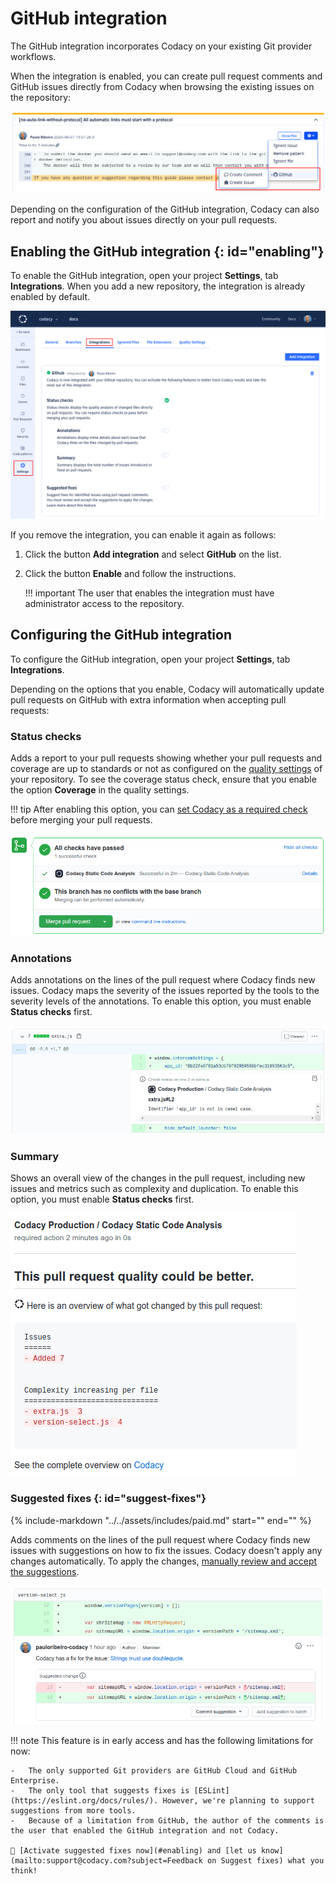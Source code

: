 # GitHub integration

The GitHub integration incorporates Codacy on your existing Git provider workflows.

When the integration is enabled, you can create pull request comments and GitHub issues directly from Codacy when browsing the existing issues on the repository:

![GitHub integration for issues](images/github-integration-issues.png)

Depending on the configuration of the GitHub integration, Codacy can also report and notify you about issues directly on your pull requests.

## Enabling the GitHub integration {: id="enabling"}

To enable the GitHub integration, open your project **Settings**, tab **Integrations**. When you add a new repository, the integration is already enabled by default.

![GitHub integration](images/github-integration.png)

If you remove the integration, you can enable it again as follows:

1.  Click the button **Add integration** and select **GitHub** on the list.
1.  Click the button **Enable** and follow the instructions.

    !!! important
        The user that enables the integration must have administrator access to the repository.

## Configuring the GitHub integration

To configure the GitHub integration, open your project **Settings**, tab **Integrations**.

Depending on the options that you enable, Codacy will automatically update pull requests on GitHub with extra information when accepting pull requests:

### Status checks

Adds a report to your pull requests showing whether your pull requests and coverage are up to standards or not as configured on the [quality settings](../../repositories-configure/quality-settings.md) of your repository. To see the coverage status check, ensure that you enable the option **Coverage** in the quality settings.

!!! tip
    After enabling this option, you can [set Codacy as a required check](../../faq/repositories/how-do-i-set-codacy-as-a-required-check-to-merge-prs.md#github) before merging your pull requests.

![Pull request status check on GitHub](images/github-integration-pr-status.png)

### Annotations

Adds annotations on the lines of the pull request where Codacy finds new issues. Codacy maps the severity of the issues reported by the tools to the severity levels of the annotations. To enable this option, you must enable **Status checks** first.

![Pull request annotation on GitHub](images/github-integration-pr-annotation.png)

### Summary

Shows an overall view of the changes in the pull request, including new issues and metrics such as complexity and duplication. To enable this option, you must enable **Status checks** first.

![Pull request summary on GitHub](images/github-integration-pr-summary.png)

### Suggested fixes {: id="suggest-fixes"}

{%
    include-markdown "../../assets/includes/paid.md"
    start="<!--start-paid-->"
    end="<!--end-paid-->"
%}

Adds comments on the lines of the pull request where Codacy finds new issues with suggestions on how to fix the issues. Codacy doesn't apply any changes automatically. To apply the changes, [manually review and accept the suggestions](https://docs.github.com/en/github/collaborating-with-issues-and-pull-requests/incorporating-feedback-in-your-pull-request#applying-suggested-changes).

![Comment suggesting a fix on GitHub](images/github-integration-suggest-fixes.png)

!!! note
    This feature is in early access and has the following limitations for now:

    -   The only supported Git providers are GitHub Cloud and GitHub Enterprise.
    -   The only tool that suggests fixes is [ESLint](https://eslint.org/docs/rules/). However, we're planning to support suggestions from more tools.
    -   Because of a limitation from GitHub, the author of the comments is the user that enabled the GitHub integration and not Codacy.

    📢 [Activate suggested fixes now](#enabling) and [let us know](mailto:support@codacy.com?subject=Feedback on Suggest fixes) what you think!

